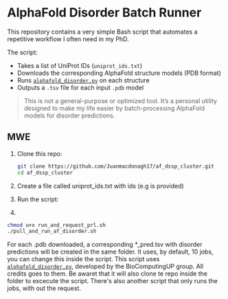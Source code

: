 # AlphaFold Disorder Batch Runner

This repository contains a  very simple Bash script that automates a repetitive workflow I often need in my PhD.

The script:
- Takes a list of UniProt IDs (`uniprot_ids.txt`)
- Downloads the corresponding AlphaFold structure models (PDB format)
- Runs [`alphafold_disorder.py`](https://github.com/BioComputingUP/AlphaFold-disorder) on each structure
- Outputs a `.tsv` file for each input `.pdb` model

> This is not a general-purpose or optimized tool. It’s a personal utility designed to make my life easier by batch-processing AlphaFold models for disorder predictions.


##  MWE

1. Clone this repo:
   ```bash
   git clone https://github.com/Juanmacdonagh17/af_dssp_cluster.git
   cd af_dssp_cluster
   ```
2. Create a file called uniprot_ids.txt with ids (e.g is provided)


3. Run the script:
4. 
```bash
chmod u+x run_and_request_prl.sh
./pull_and_run_af_disorder.sh
   ```
For each .pdb downloaded, a corresponding *_pred.tsv with disorder predictions will be created in the same folder. It uses, by default, 10 jobs, you can change this inside the script. 
This script uses [`alphafold_disorder.py`](https://github.com/BioComputingUP/AlphaFold-disorder), developed by the BioComputingUP group. All credits goes to them. 
Be awaret that it will also clone te repo inside the folder to excecute the script.
There's also another script that only runs the jobs, with out the request.



